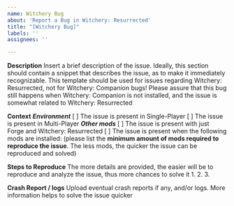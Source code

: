 ```yaml
---
name: Witchery Bug
about: 'Report a Bug in Witchery: Resurrected'
title: "[Witchery Bug]"
labels: ''
assignees: ''

---
```


**Description**
Insert a brief description of the issue. Ideally, this section should contain a snippet that describes the issue, as to make it immediately recognizable. This template should be used for issues regarding  Witchery: Resurrected, not for Witchery: Companion bugs! Please assure that this bug still happens when Witchery: Companion is not installed, and the issue is somewhat related to Witchery: Resurrected

**Context**
***Environment***
[ ] The issue is present in Single-Player
[ ] The issue is present in Multi-Player
***Other mods***
[ ] The issue is present with just Forge and Witchery: Resurrected
[ ] The issue is present when the following mods are installed: (please list the **minimum amount of mods required to reproduce the issue**. The less mods, the quicker the issue can be reproduced and solved)

**Steps to Reproduce**
The more details are provided, the easier will be to reproduce and analyze the issue, thus more chances to solve it
1. 
2. 
3. 

**Crash Report / logs**
Upload eventual crash reports if any, and/or logs. More information helps to solve the issue quicker
